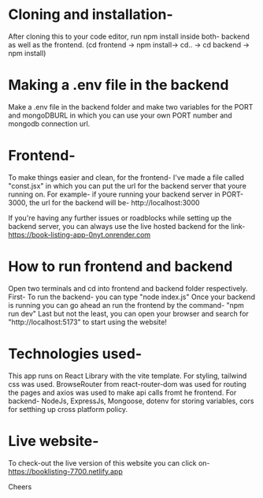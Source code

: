 # Cloning and installation- 

After cloning this to your code editor, run npm install inside both- backend as well as the frontend. (cd frontend -> npm install-> cd.. -> cd backend -> npm install)

# Making a .env file in the backend 

Make a .env file in the backend folder and make two variables for the PORT and mongoDBURL in which you can use your own PORT number and mongodb connection url. 

# Frontend- 

To make things easier and clean, for the frontend- I've made a file called "const.jsx" in which you can put the url for the backend server that youre running on. For example- if youre running your backend server in PORT- 3000, the url for the backend will be- http://localhost:3000 

If you're having any further issues or roadblocks while setting up the backend server, you can always use the live hosted backend for the link- https://book-listing-app-0nyt.onrender.com

# How to run frontend and backend

Open two terminals and cd into frontend and backend folder respectively. 
First- To run the backend- you can type "node index.js" 
Once your backend is running you can go ahead an run the frontend by the command- "npm run dev" 
Last but not the least, you can open your browser and search for "http://localhost:5173" to start using the website!


# Technologies used- 

This app runs on React Library with the vite template. For styling, tailwind css was used. BrowseRouter from react-router-dom was used for routing the pages and axios was used to make api calls fromt he frontend. 
For backend- NodeJs, ExpressJs, Mongoose, dotenv for storing variables, cors for setthing up cross platform policy. 

# Live website- 

To check-out the live version of this website you can click on- https://booklisting-7700.netlify.app

Cheers
